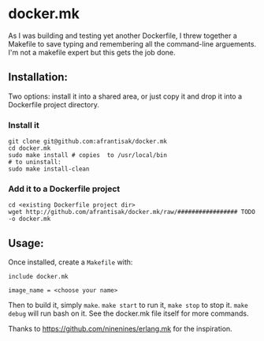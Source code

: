 # docker.mk

As I was building and testing yet another Dockerfile, I threw together a Makefile to save typing and remembering all the command-line arguements.  I'm not a makefile expert but this gets the job done. 

## Installation:

Two options: install it into a shared area, or just copy it and drop it into a Dockerfile project directory.

### Install it

    git clone git@github.com:afrantisak/docker.mk 
    cd docker.mk
    sudo make install # copies  to /usr/local/bin
    # to uninstall:
    sudo make install-clean

### Add it to a Dockerfile project

    cd <existing Dockerfile project dir>
    wget http://github.com/afrantisak/docker.mk/raw/################# TODO -o docker.mk

## Usage:

Once installed, create a `Makefile` with:

```make
include docker.mk

image_name = <choose your name>
```

Then to build it, simply `make`.  `make start` to run it, `make stop` to stop it.  `make debug` will run bash on it.  See the docker.mk file itself for more commands.

Thanks to https://github.com/ninenines/erlang.mk for the inspiration.